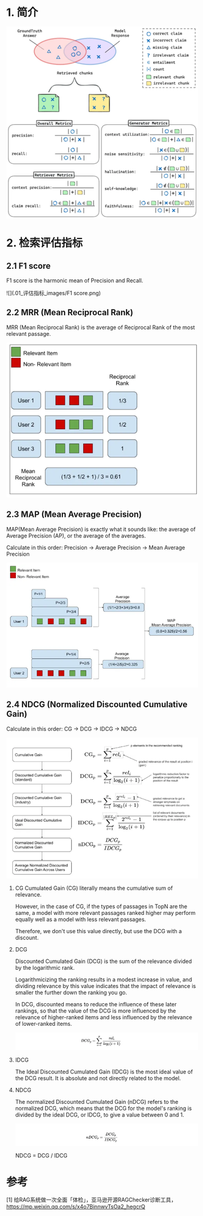 # 1. 简介

![](.01_评估指标_images/评估指标.png)

# 2. 检索评估指标

## 2.1 F1 score

F1 score is the harmonic mean of Precision and Recall.

![](.01_评估指标_images/F1 score.png)

## 2.2 MRR (Mean Reciprocal Rank)

MRR (Mean Reciprocal Rank) is the average of Reciprocal Rank of the most relevant passage.

![](.01_评估指标_images/MRR.png)

## 2.3 MAP (Mean Average Precision)

MAP(Mean Average Precision) is exactly what it sounds like: the average of Average Precision (AP), or the average of the averages.

Calculate in this order: Precision → Average Precision → Mean Average Precision

![](.01_评估指标_images/map.png)

## 2.4 NDCG (Normalized Discounted Cumulative Gain)

Calculate in this order: CG → DCG → IDCG → NDCG

![](.01_评估指标_images/NDCG.png)

1. CG
    Cumulated Gain (CG) literally means the cumulative sum of relevance.
    
    However, in the case of CG, if the types of passages in TopN are the same, a model with more relevant passages ranked higher may perform equally well as a model with less relevant passages.

    Therefore, we don't use this value directly, but use the DCG with a discount.

2. DCG

    Discounted Cumulated Gain (DCG) is the sum of the relevance divided by the logarithmic rank.

    Logarithmicizing the ranking results in a modest increase in value, and dividing relevance by this value indicates that the impact of relevance is smaller the further down the ranking you go.

    In DCG, discounted means to reduce the influence of these later rankings, so that the value of the DCG is more influenced by the relevance of higher-ranked items and less influenced by the relevance of lower-ranked items.

    ![](.01_评估指标_images/DCG.png)

3. IDCG

   The Ideal Discounted Cumulated Gain (IDCG) is the most ideal value of the DCG result. It is absolute and not directly related to the model.

4. NDCG

   The normalized Discounted Cumulated Gain (nDCG) refers to the normalized DCG, which means that the DCG for the model's ranking is divided by the ideal DCG, or IDCG, to give a value between 0 and 1.

   ![](.01_评估指标_images/NDCG公式.png)

   NDCG = DCG / IDCG

# 参考

[1] 给RAG系统做一次全面「体检」，亚马逊开源RAGChecker诊断工具，https://mp.weixin.qq.com/s/x4o7BinnwvTsOa2_hegcrQ
